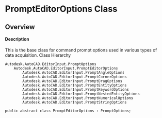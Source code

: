 # PromptEditorOptions Class

## Overview

#### Description
This is the base class for command prompt options used in various types of data acquisition.
Class Hierarchy
```text
Autodesk.AutoCAD.EditorInput.PromptOptions
    Autodesk.AutoCAD.EditorInput.PromptEditorOptions
        Autodesk.AutoCAD.EditorInput.PromptAngleOptions
        Autodesk.AutoCAD.EditorInput.PromptCornerOptions
        Autodesk.AutoCAD.EditorInput.PromptDragOptions
        Autodesk.AutoCAD.EditorInput.PromptEntityOptions
        Autodesk.AutoCAD.EditorInput.PromptKeywordOptions
        Autodesk.AutoCAD.EditorInput.PromptNestedEntityOptions
        Autodesk.AutoCAD.EditorInput.PromptNumericalOptions
        Autodesk.AutoCAD.EditorInput.PromptStringOptions
```

```text
public abstract class PromptEditorOptions : PromptOptions;
```